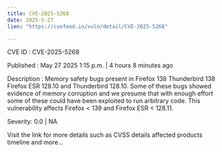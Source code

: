 ```yaml
---
title: CVE-2025-5268
date: 2025-5-27
lien: "https://cvefeed.io/vuln/detail/CVE-2025-5268"

---
```


CVE ID : CVE-2025-5268

Published :  May 27
2025
1:15 p.m. | 4 hours
8 minutes ago

Description : Memory safety bugs present in Firefox 138
Thunderbird 138
Firefox ESR 128.10
and Thunderbird 128.10. Some of these bugs showed evidence of memory corruption and we presume that with enough effort some of these could have been exploited to run arbitrary code. This vulnerability affects Firefox < 139 and Firefox ESR < 128.11.

Severity: 0.0 | NA

Visit the link for more details
such as CVSS details
affected products
timeline
and more...
